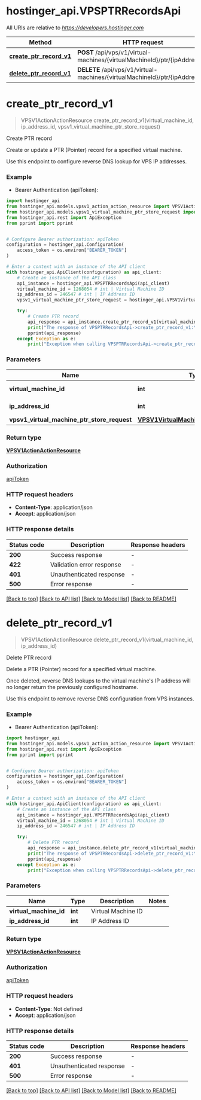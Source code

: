 # hostinger_api.VPSPTRRecordsApi

All URIs are relative to *https://developers.hostinger.com*

Method | HTTP request | Description
------------- | ------------- | -------------
[**create_ptr_record_v1**](VPSPTRRecordsApi.md#create_ptr_record_v1) | **POST** /api/vps/v1/virtual-machines/{virtualMachineId}/ptr/{ipAddressId} | Create PTR record
[**delete_ptr_record_v1**](VPSPTRRecordsApi.md#delete_ptr_record_v1) | **DELETE** /api/vps/v1/virtual-machines/{virtualMachineId}/ptr/{ipAddressId} | Delete PTR record


# **create_ptr_record_v1**
> VPSV1ActionActionResource create_ptr_record_v1(virtual_machine_id, ip_address_id, vpsv1_virtual_machine_ptr_store_request)

Create PTR record

Create or update a PTR (Pointer) record for a specified virtual machine.

Use this endpoint to configure reverse DNS lookup for VPS IP addresses.

### Example

* Bearer Authentication (apiToken):

```python
import hostinger_api
from hostinger_api.models.vpsv1_action_action_resource import VPSV1ActionActionResource
from hostinger_api.models.vpsv1_virtual_machine_ptr_store_request import VPSV1VirtualMachinePTRStoreRequest
from hostinger_api.rest import ApiException
from pprint import pprint


# Configure Bearer authorization: apiToken
configuration = hostinger_api.Configuration(
    access_token = os.environ["BEARER_TOKEN"]
)

# Enter a context with an instance of the API client
with hostinger_api.ApiClient(configuration) as api_client:
    # Create an instance of the API class
    api_instance = hostinger_api.VPSPTRRecordsApi(api_client)
    virtual_machine_id = 1268054 # int | Virtual Machine ID
    ip_address_id = 246547 # int | IP Address ID
    vpsv1_virtual_machine_ptr_store_request = hostinger_api.VPSV1VirtualMachinePTRStoreRequest() # VPSV1VirtualMachinePTRStoreRequest | 

    try:
        # Create PTR record
        api_response = api_instance.create_ptr_record_v1(virtual_machine_id, ip_address_id, vpsv1_virtual_machine_ptr_store_request)
        print("The response of VPSPTRRecordsApi->create_ptr_record_v1:\n")
        pprint(api_response)
    except Exception as e:
        print("Exception when calling VPSPTRRecordsApi->create_ptr_record_v1: %s\n" % e)
```



### Parameters


Name | Type | Description  | Notes
------------- | ------------- | ------------- | -------------
 **virtual_machine_id** | **int**| Virtual Machine ID | 
 **ip_address_id** | **int**| IP Address ID | 
 **vpsv1_virtual_machine_ptr_store_request** | [**VPSV1VirtualMachinePTRStoreRequest**](VPSV1VirtualMachinePTRStoreRequest.md)|  | 

### Return type

[**VPSV1ActionActionResource**](VPSV1ActionActionResource.md)

### Authorization

[apiToken](../README.md#apiToken)

### HTTP request headers

 - **Content-Type**: application/json
 - **Accept**: application/json

### HTTP response details

| Status code | Description | Response headers |
|-------------|-------------|------------------|
**200** | Success response |  -  |
**422** | Validation error response |  -  |
**401** | Unauthenticated response |  -  |
**500** | Error response |  -  |

[[Back to top]](#) [[Back to API list]](../README.md#documentation-for-api-endpoints) [[Back to Model list]](../README.md#documentation-for-models) [[Back to README]](../README.md)

# **delete_ptr_record_v1**
> VPSV1ActionActionResource delete_ptr_record_v1(virtual_machine_id, ip_address_id)

Delete PTR record

Delete a PTR (Pointer) record for a specified virtual machine.

Once deleted, reverse DNS lookups to the virtual machine's IP address will no longer return the previously configured hostname.

Use this endpoint to remove reverse DNS configuration from VPS instances.

### Example

* Bearer Authentication (apiToken):

```python
import hostinger_api
from hostinger_api.models.vpsv1_action_action_resource import VPSV1ActionActionResource
from hostinger_api.rest import ApiException
from pprint import pprint


# Configure Bearer authorization: apiToken
configuration = hostinger_api.Configuration(
    access_token = os.environ["BEARER_TOKEN"]
)

# Enter a context with an instance of the API client
with hostinger_api.ApiClient(configuration) as api_client:
    # Create an instance of the API class
    api_instance = hostinger_api.VPSPTRRecordsApi(api_client)
    virtual_machine_id = 1268054 # int | Virtual Machine ID
    ip_address_id = 246547 # int | IP Address ID

    try:
        # Delete PTR record
        api_response = api_instance.delete_ptr_record_v1(virtual_machine_id, ip_address_id)
        print("The response of VPSPTRRecordsApi->delete_ptr_record_v1:\n")
        pprint(api_response)
    except Exception as e:
        print("Exception when calling VPSPTRRecordsApi->delete_ptr_record_v1: %s\n" % e)
```



### Parameters


Name | Type | Description  | Notes
------------- | ------------- | ------------- | -------------
 **virtual_machine_id** | **int**| Virtual Machine ID | 
 **ip_address_id** | **int**| IP Address ID | 

### Return type

[**VPSV1ActionActionResource**](VPSV1ActionActionResource.md)

### Authorization

[apiToken](../README.md#apiToken)

### HTTP request headers

 - **Content-Type**: Not defined
 - **Accept**: application/json

### HTTP response details

| Status code | Description | Response headers |
|-------------|-------------|------------------|
**200** | Success response |  -  |
**401** | Unauthenticated response |  -  |
**500** | Error response |  -  |

[[Back to top]](#) [[Back to API list]](../README.md#documentation-for-api-endpoints) [[Back to Model list]](../README.md#documentation-for-models) [[Back to README]](../README.md)

